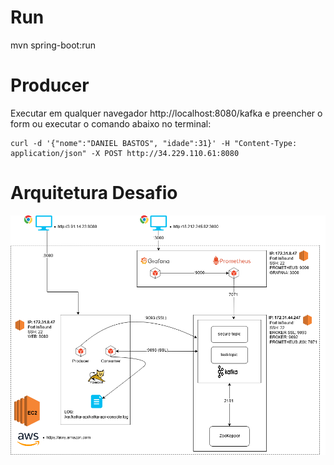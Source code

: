 # Run
mvn spring-boot:run

# Producer
Executar em qualquer navegador http://localhost:8080/kafka e preencher o form ou executar o comando abaixo no terminal:

```shell
curl -d '{"nome":"DANIEL BASTOS", "idade":31}' -H "Content-Type: application/json" -X POST http://34.229.110.61:8080	
```

# Arquitetura Desafio
![alt text](https://raw.githubusercontent.com/danlipis/kafka-api/master/arquitetura_desafio_itau.png)
